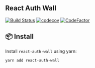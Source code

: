React Auth Wall
---

[![Build Status](https://travis-ci.com/prilutskiy/react-auth-wall.svg?branch=master)](https://travis-ci.com/prilutskiy/react-auth-wall)
[![codecov](https://codecov.io/gh/prilutskiy/react-auth-wall/branch/master/graph/badge.svg)](https://codecov.io/gh/prilutskiy/react-auth-wall)
[![CodeFactor](https://www.codefactor.io/repository/github/prilutskiy/react-auth-wall/badge)](https://www.codefactor.io/repository/github/prilutskiy/react-auth-wall)

</h3>

## 📦 Install

Install `react-auth-wall` using yarn:

```
yarn add react-auth-wall
```
